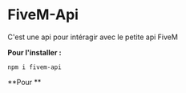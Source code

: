# FiveM-Api
C'est une api pour intéragir avec le petite api FiveM

**Pour l'installer :**
```
npm i fivem-api
```
**Pour **
<!--stackedit_data:
eyJoaXN0b3J5IjpbLTQ2NzQ3NzgyNSwxMzY2NzgzMTEzXX0=
-->